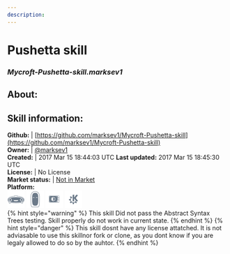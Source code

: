 ```yaml
---
description: 
---
```


# Pushetta skill  
### _Mycroft-Pushetta-skill.marksev1_  
## About:  


## Skill information:  
**Github:** | [https://github.com/marksev1/Mycroft-Pushetta-skill](https://github.com/marksev1/Mycroft-Pushetta-skill)  
**Owner:** | [@marksev1](https://github.com/marksev1)  
**Created:** | 2017 Mar 15 18:44:03 UTC  **Last updated:** 2017 Mar 15 18:45:30 UTC  
**License:** | No License  
**Market status:** | [Not in Market](https://market.mycroft.ai/skill/)  
**Platform:**  
 ![Mark I](../.gitbook/assets/mark-1-icon.png)  ![Mark II](../.gitbook/assets/mark-2-icon.png)  ![Picroft](../.gitbook/assets/picroft-icon.png)  ![plasmoid](../.gitbook/assets/kde.png)   
{% hint style="warning" %}
This skill Did not pass the Abstract Syntax Trees testing. Skill properly do not work in current state.
{% endhint %}
{% hint style="danger" %}
This skill dosnt have any license attatched. It is not adviasable to use this skillnor fork or clone, as you dont know if you are legaly allowed to do so by the auhtor.
{% endhint %}
